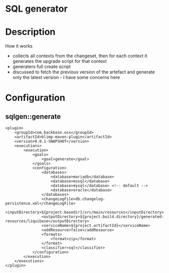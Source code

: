 # SQL generator

# Description

How it works

- collects all contexts from the changeset, then for each context it generates the upgrade script for that context
- generaters full create script
- discussed to fetch the previous version of the artefact and generate only the latest version - I have some concerns here

# Configuration

## sqlgen::generate

    <plugin>
        <groupId>com.backbase.oss</groupId>
        <artifactId>blimp-maven-plugin</artifactId>
        <version>0.0.1-SNAPSHOT</version>
        <executions>
            <execution>
                <goals>
                    <goal>generate</goal>
                </goals>
                <configuration>
                    <databases>
                        <database>mariadb</database>
                        <database>mssql</database>
                        <database>mysql</database> <!-- default -->
                        <database>oracle</database>
                    </databases>
                    <changeLogFile>db.changelog-persistence.xml</changeLogFile>
                    <inputDirectory>${project.basedir}/src/main/resources</inputDirectory>
                    <outputDirectory>${project.build.directory}/generated-resources/liquibase</outputDirectory>
                    <serviceName>${project.artifactId}</serviceName>
                    <addResource>false</addResource>
                    <formats>
                        <format>zip</format>
                    </format>
                    <classifier>sql</classifier>
                </configuration>
            </execution>
        </executions>
    </plugin>
